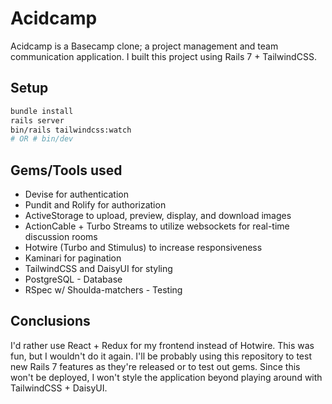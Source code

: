 # Acidcamp

Acidcamp is a Basecamp clone; a project management and team communication application. I built this project using Rails 7 + TailwindCSS. 

## Setup
```bash
bundle install
rails server
bin/rails tailwindcss:watch
# OR # bin/dev
```

## Gems/Tools used
- Devise for authentication
- Pundit and Rolify for authorization
- ActiveStorage to upload, preview, display, and download images
- ActionCable + Turbo Streams to utilize websockets for real-time discussion rooms
- Hotwire (Turbo and Stimulus) to increase responsiveness
- Kaminari for pagination
- TailwindCSS and DaisyUI for styling
- PostgreSQL - Database
- RSpec w/ Shoulda-matchers - Testing

## Conclusions
I'd rather use React + Redux for my frontend instead of Hotwire. This was fun, but I wouldn't do it again. I'll be probably using this repository to test new Rails 7 features as they're released or to test out gems. Since this won't be deployed, I won't style the application beyond playing around with TailwindCSS + DaisyUI. 
